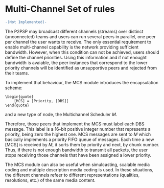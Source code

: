 Multi-Channel Set of rules
==========================

```diff
-(Not Implemented)-
```

The P2PSP may broadcast different channels (streams) over distinct
(unconnected) teams and users can run several peers in parallel, one
peer per channel the user wants to receive. The only essential
requirement to enable multi-channel capability is the network
providing sufficient bandwidth. However, when this condition can not
be achieved, users should define the channel priorities. Using this
information and if not enought bandwidth is avaiable, the peer
instances that correspond to the lower priority channels will be
identified as unsupportive peers and rejected from their teams.

To implement that behaviour, the MCS module introduces the
encapsulation scheme:

	\begin{quote}
		[MCS] = [Priority, [DBS]]
	\end{quote}
		
and a new type of node, the Multichannel Scheduler $M$.

Therefore, those peers that implement the MCS must label each DBS
message. This label is a 16-bit positive integer number that
represents a priority, being zero the highest one. MCS messages are
sent to $M$ which basically implements a priority FIFO queue of
messages. Each time a new [MCS] is received by $M$, it sorts them
by priority and next, by chunk number. Thus, if there is not enough
bandwidth to transmit all packets, the user stops receiving those
channels that have been assigned a lower priority.

The MCS module can also be useful when simulcasting, scalable media
coding and multiple description media coding is used. In these
situations, the different channels refeer to different representations
(qualities, resolutions, etc.) of the same media content.

